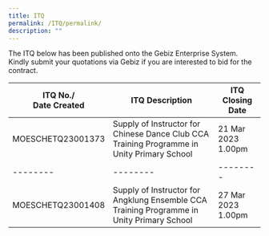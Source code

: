```yaml
---
title: ITQ
permalink: /ITQ/permalink/
description: ""
---
```

The ITQ below has been published onto the Gebiz Enterprise System. <br>Kindly submit your quotations via Gebiz if you are interested to bid for the contract.


| ITQ No./<br>Date Created | ITQ Description | ITQ Closing Date |
| -------- | -------- | -------- |
|MOESCHETQ23001373|Supply of Instructor for Chinese Dance Club CCA Training Programme in Unity Primary School| 21 Mar 2023 1.00pm|
| -------- | -------- | -------- |
|MOESCHETQ23001408| Supply of Instructor for Angklung Ensemble CCA Training Programme in Unity Primary School |27 Mar 2023 1.00pm |